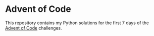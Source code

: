 # Advent of Code

This repository contains my Python solutions for the first 7 days of the [Advent of Code](https://adventofcode.com/) challenges.
